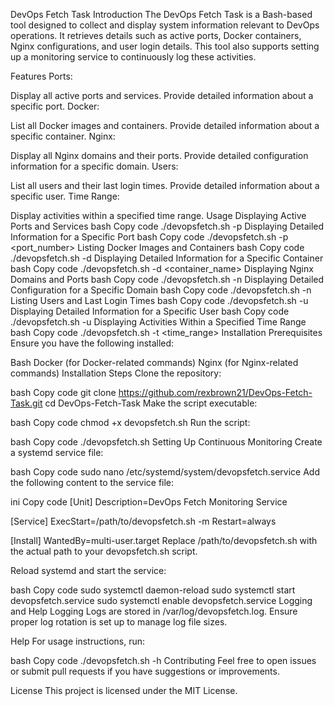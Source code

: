 DevOps Fetch Task
Introduction
The DevOps Fetch Task is a Bash-based tool designed to collect and display system information relevant to DevOps operations. It retrieves details such as active ports, Docker containers, Nginx configurations, and user login details. This tool also supports setting up a monitoring service to continuously log these activities.

Features
Ports:

Display all active ports and services.
Provide detailed information about a specific port.
Docker:

List all Docker images and containers.
Provide detailed information about a specific container.
Nginx:

Display all Nginx domains and their ports.
Provide detailed configuration information for a specific domain.
Users:

List all users and their last login times.
Provide detailed information about a specific user.
Time Range:

Display activities within a specified time range.
Usage
Displaying Active Ports and Services
bash
Copy code
./devopsfetch.sh -p
Displaying Detailed Information for a Specific Port
bash
Copy code
./devopsfetch.sh -p <port_number>
Listing Docker Images and Containers
bash
Copy code
./devopsfetch.sh -d
Displaying Detailed Information for a Specific Container
bash
Copy code
./devopsfetch.sh -d <container_name>
Displaying Nginx Domains and Ports
bash
Copy code
./devopsfetch.sh -n
Displaying Detailed Configuration for a Specific Domain
bash
Copy code
./devopsfetch.sh -n <domain>
Listing Users and Last Login Times
bash
Copy code
./devopsfetch.sh -u
Displaying Detailed Information for a Specific User
bash
Copy code
./devopsfetch.sh -u <username>
Displaying Activities Within a Specified Time Range
bash
Copy code
./devopsfetch.sh -t <time_range>
Installation
Prerequisites
Ensure you have the following installed:

Bash
Docker (for Docker-related commands)
Nginx (for Nginx-related commands)
Installation Steps
Clone the repository:

bash
Copy code
git clone https://github.com/rexbrown21/DevOps-Fetch-Task.git
cd DevOps-Fetch-Task
Make the script executable:

bash
Copy code
chmod +x devopsfetch.sh
Run the script:

bash
Copy code
./devopsfetch.sh
Setting Up Continuous Monitoring
Create a systemd service file:

bash
Copy code
sudo nano /etc/systemd/system/devopsfetch.service
Add the following content to the service file:

ini
Copy code
[Unit]
Description=DevOps Fetch Monitoring Service

[Service]
ExecStart=/path/to/devopsfetch.sh -m
Restart=always

[Install]
WantedBy=multi-user.target
Replace /path/to/devopsfetch.sh with the actual path to your devopsfetch.sh script.

Reload systemd and start the service:

bash
Copy code
sudo systemctl daemon-reload
sudo systemctl start devopsfetch.service
sudo systemctl enable devopsfetch.service
Logging and Help
Logging
Logs are stored in /var/log/devopsfetch.log. Ensure proper log rotation is set up to manage log file sizes.

Help
For usage instructions, run:

bash
Copy code
./devopsfetch.sh -h
Contributing
Feel free to open issues or submit pull requests if you have suggestions or improvements.

License
This project is licensed under the MIT License.

